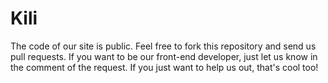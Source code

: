 Kili
==============

The code of our site is public.  Feel free to fork this repository and send us pull requests.  If you want to be our front-end developer, just let us know in the comment of the request.  If you just want to help us out, that's cool too!
